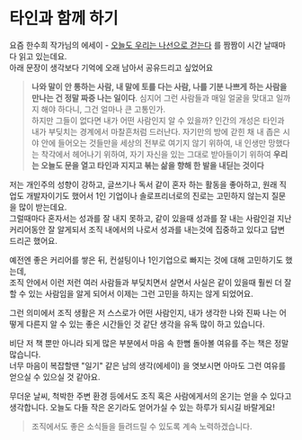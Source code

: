 # 타인과 함께 하기

요즘 한수희 작가님의 에세이 - [오늘도 우리는 나선으로 걷는다](https://product.kyobobook.co.kr/detail/S000211600335) 를 짬짬이 시간 날때마다 읽고 있는데요.  
아래 문장이 생각보다 기억에 오래 남아서 공유드리고 싶었어요 

> **나와 말이 안 통하는 사람, 내 말에 토를 다는 사람, 나를 기분 나쁘게 하는 사람을 만나는 건 정말 짜증 나는 일이다**.
심지어 그런 사람들과 매일 얼굴을 맞대고 일까지 해야 하다니, 그건 얼마나 큰 고통인가.  
하지만 그들이 없다면 내가 어떤 사람인지 알 수 있을까? 인간의 개성은 타인과 내가 부딪치는 경계에서 마찰흔처럼 드러난다.
자기만의 방에 갇힌 채 내 좁은 시야 안에 들어오는 것들만을 세상의 전부로 여기지 않기 위하여,
내 인생만 망했다는 착각에서 헤어나기 위하여,
자기 자신을 있는 그대로 받아들이기 위하여
**우리는 오늘도 문을 열고 타인과 지지고 볶는 삶을 향해 한 발을 내딛는 것이다**

저는 개인주의 성향이 강하고, 글쓰기나 독서 같이 혼자 하는 활동을 좋아하고, 원래 직업도 개발자이기도 했어서 1인 기업이나 솔로프리너로의 진로는 고민하지 않는지 질문을 많이 받는데요.  
그럴때마다 혼자서는 성과를 잘 내지 못하고, 같이 있을때 성과를 잘 내는 사람인걸 지난 커리어동안 잘 알게되서 조직 내에서의 나로서 성과를 내는것에 집중하고 있다고 답변 드리곤 했어요.  
  
예전엔 좋은 커리어를 쌓은 뒤, 컨설팅이나 1인기업으로 빠지는 것에 대해 고민하기도 했는데,  
조직 안에서 이런 저런 여러 사람들과 부딪치면서 살면서 사실은 같이 있을때 훨씬 더 잘할 수 있는 사람임을 알게 되어서 이제는 그런 고민을 하지는 않게 되었어요.  

그런 의미에서 조직 생활은 저 스스로가 어떤 사람인지, 내가 생각한 나와 진짜 나는 어떻게 다른지 알 수 있는 좋은 시간들인 것 같단 생각을 유독 많이 하고 있습니다.

비단 저 책 뿐만 아니라 되게 많은 부분에서 마음 속 한뼘 돌아볼 여유를 주는 책은 정말 많습니다.  
너무 마음이 복잡할땐 "일기" 같은 남의 생각(에세이) 을 엿보시면 아마도 그런 여유를 얻으실 수 있으실 것 같아요.  
  
무더운 날씨,
척박한 주변 환경 등에서도
조직 혹은 사람에게서의 온기는 얻을 수 있다고 생각합니다. 
오늘도 다들 작은 온기라도 얻어가실 수 있는 하루가 되시길 바랄게요!

> 조직에서도 좋은 소식들을 들려드릴 수 있도록 계속 노력하겠습니다.
